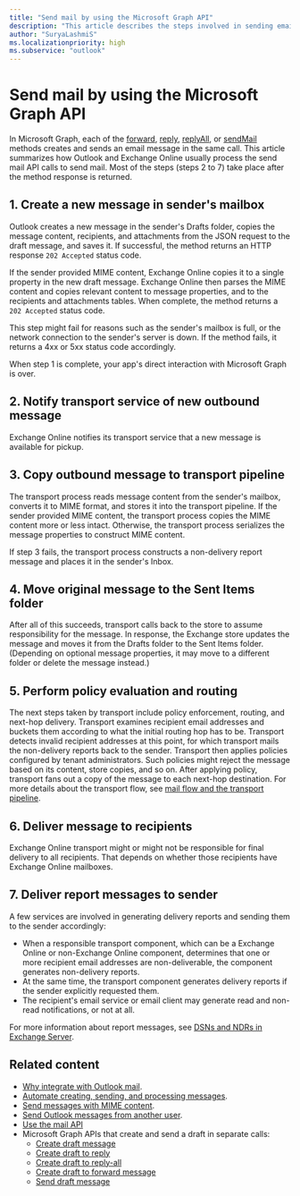 ```yaml
---
title: "Send mail by using the Microsoft Graph API"
description: "This article describes the steps involved in sending email by using the Microsoft Graph API."
author: "SuryaLashmiS"
ms.localizationpriority: high
ms.subservice: "outlook"
---
```


# Send mail by using the Microsoft Graph API
In Microsoft Graph, each of the [forward](/graph/api/message-forward), [reply](/graph/api/message-reply), [replyAll](/graph/api/message-replyAll), or [sendMail](/graph/api/user-sendmail) methods creates and sends an email message in the same call. This article summarizes how Outlook and Exchange Online usually process the send mail API calls to send mail. Most of the steps (steps 2 to 7) take place after the method response is returned.


## 1. Create a new message in sender's mailbox
Outlook creates a new message in the sender's Drafts folder, copies the message content, recipients, and attachments from the JSON request to the draft message, and saves it. If successful, the method returns an HTTP response `202 Accepted` status code.

If the sender provided MIME content, Exchange Online copies it to a single property in the new draft message. Exchange Online then parses the MIME content and copies relevant content to message properties, and to the recipients and attachments tables. When complete, the method returns a `202 Accepted` status code.

This step might fail for reasons such as the sender's mailbox is full, or the network connection to the sender's server is down. If the method fails, it returns a 4xx or 5xx status code accordingly.

When step 1 is complete, your app's direct interaction with Microsoft Graph is over.

## 2. Notify transport service of new outbound message
Exchange Online notifies its transport service that a new message is available for pickup.

## 3. Copy outbound message to transport pipeline
The transport process reads message content from the sender's mailbox, converts it to MIME format, and stores it into the transport pipeline. If the sender
provided MIME content, the transport process copies the MIME content more or less intact. Otherwise, the transport process serializes the message properties to construct MIME content.

If step 3 fails, the transport process constructs a non-delivery report message and places it in the sender's Inbox.

## 4. Move original message to the Sent Items folder
After all of this succeeds, transport calls back to the store to assume responsibility for the message. In response, the Exchange store updates the message and
moves it from the Drafts folder to the Sent Items folder. (Depending on optional message properties, it may move to a different folder or delete the message instead.)

## 5. Perform policy evaluation and routing
The next steps taken by transport include policy enforcement, routing, and next-hop delivery. Transport examines recipient email addresses and buckets them according
to what the initial routing hop has to be. Transport detects invalid recipient addresses at this point, for which transport mails the non-delivery reports back to the
sender. Transport then applies policies configured by tenant administrators. Such policies might reject the message based on its content, store copies, and
so on. After applying policy, transport fans out a copy of the message to each next-hop destination. For more details about the transport flow, see [mail flow
and the transport pipeline](/Exchange/mail-flow/mail-flow).

## 6. Deliver message to recipients
Exchange Online transport might or might not be responsible for final delivery to all recipients. That depends on whether those recipients have Exchange Online mailboxes.

## 7. Deliver report messages to sender
A few services are involved in generating delivery reports and sending them to the sender accordingly:
- When a responsible transport component, which can be a Exchange Online or non-Exchange Online component, determines that one or more recipient email
addresses are non-deliverable, the component generates non-delivery reports.
- At the same time, the transport component generates delivery reports if the sender explicitly requested them.
- The recipient's email service or email client may generate read and non-read notifications, or not at all.

For more information about report messages, see [DSNs and NDRs in Exchange Server](/exchange/mail-flow/non-delivery-reports-and-bounce-messages/non-delivery-reports-and-bounce-messages).


## Related content

- [Why integrate with Outlook mail](outlook-mail-concept-overview.md).
- [Automate creating, sending, and processing messages](outlook-create-send-messages.md).
- [Send messages with MIME content](outlook-send-mime-message.md).
- [Send Outlook messages from another user](outlook-send-mail-from-other-user.md).
- [Use the mail API](/graph/api/resources/mail-api-overview)
- Microsoft Graph APIs that create and send a draft in separate calls:
  - [Create draft message](/graph/api/user-post-messages)
  - [Create draft to reply](/graph/api/message-createreply)
  - [Create draft to reply-all](/graph/api/message-createreplyall)
  - [Create draft to forward message](/graph/api/message-createforward)
  - [Send draft message](/graph/api/message-send)
